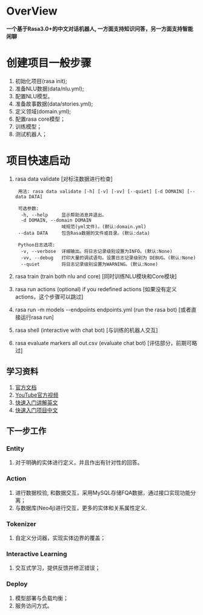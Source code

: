 # OverView
**一个基于Rasa3.0+的中文对话机器人, 一方面支持知识问答，另一方面支持智能闲聊**

# 创建项目一般步骤
1. 初始化项目(rasa init);  
2. 准备NLU数据(data/nlu.yml);  
3. 配置NLU模型。  
4. 准备故事数据(data/stories.yml);  
5. 定义领域(domain.yml);  
6. 配置rasa core模型；  
7. 训练模型；  
8. 测试机器人； 

# 项目快速启动
1. rasa data validate [对标注数据进行检查]  

        用法: rasa data validate [-h] [-v] [-vv] [--quiet] [-d DOMAIN] [--data DATA]
        
        可选参数: 
         -h, --help     显示帮助消息并退出。
         -d DOMAIN, --domain DOMAIN
                        域规范(yml文件)。(默认:domain.yml)
        --data DATA     包含Rasa数据的文件或目录。(默认:data)  
        
        Python日志选项:
         -v, --verbose  详细输出。将日志记录级别设置为INFO。(默认:None)
         -vv, --debug   打印大量的调试语句。设置日志记录级别为 DEBUG。(默认:None)
         --quiet        将日志记录级别设置为WARNING。(默认:None)

2. rasa train (train both nlu and core) [同时训练NLU模块和Core模块]  
3. rasa run actions (optional) if you redefined actions [如果没有定义actions，这个步骤可以跳过]  
4. rasa run -m models --endpoints endpoints.yml (run the rasa bot) [或者直接运行rasa run]   
5. rasa shell (interactive with chat bot) [与训练的机器人交互]  
6. rasa evaluate markers all out.csv (evaluate chat bot) [评估部分，前期可略过]

## 学习资料
1. [官方文档](https://rasa.com/blog/what-s-ahead-in-rasa-open-source-3-0/)
2. [YouTube官方视频](https://www.youtube.com/channel/UCJ0V6493mLvqdiVwOKWBODQ)
3. [快速入门讲解英文](https://www.youtube.com/watch?v=PfYBXidENlg)
4. [快速入门项目中文](https://github.com/Chinese-NLP-book/rasa_chinese_book_code)


## 下一步工作 
### Entity
1. 对于明确的实体进行定义，并且作出有针对性的回答。
 
### Action
1. 进行数据校验, 和数据交互，采用MySQL存储FQA数据，通过接口实现功能分离；  
2. 与数据库(Neo4j)进行交互，更多的实体和关系属性定义. 

### Tokenizer
1. 自定义分词器，实现实体边界的覆盖；

### Interactive Learning
1. 交互式学习，提供反馈并修正错误；

### Deploy
1. 模型部署与负载均衡；
2. 服务访问方式。
